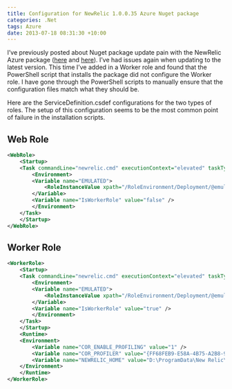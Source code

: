 ```yaml
---
title: Configuration for NewRelic 1.0.0.35 Azure Nuget package
categories: .Net
tags: Azure
date: 2013-07-18 08:31:30 +10:00
---
```


I’ve previously posted about Nuget package update pain with the NewRelic Azure package ([here][0] and [here][1]). I’ve had issues again when updating to the latest version. This time I’ve added in a Worker role and found that the PowerShell script that installs the package did not configure the Worker role. I have gone through the PowerShell scripts to manually ensure that the configuration files match what they should be. 

<!--more-->

Here are the ServiceDefinition.csdef configurations for the two types of roles. The setup of this configuration seems to be the most common point of failure in the installation scripts.

## Web Role

```xml
<WebRole>
    <Startup>
    <Task commandLine="newrelic.cmd" executionContext="elevated" taskType="simple">
        <Environment>
        <Variable name="EMULATED">
            <RoleInstanceValue xpath="/RoleEnvironment/Deployment/@emulated" />
        </Variable>
        <Variable name="IsWorkerRole" value="false" />
        </Environment>
    </Task>
    </Startup>
</WebRole>
```

## Worker Role

```xml
<WorkerRole>
    <Startup>
    <Task commandLine="newrelic.cmd" executionContext="elevated" taskType="simple">
        <Environment>
        <Variable name="EMULATED">
            <RoleInstanceValue xpath="/RoleEnvironment/Deployment/@emulated" />
        </Variable>
        <Variable name="IsWorkerRole" value="true" />
        </Environment>
    </Task>
    </Startup>
    <Runtime>
    <Environment>
        <Variable name="COR_ENABLE_PROFILING" value="1" />
        <Variable name="COR_PROFILER" value="{FF68FEB9-E58A-4B75-A2B8-90CE7D915A26}" />
        <Variable name="NEWRELIC_HOME" value="D:\ProgramData\New Relic\.NET Agent\" />
    </Environment>
    </Runtime>
</WorkerRole>
```

[0]: /2013/02/07/fixing-new-relic-nuget-package-for-azure/
[1]: /2013/04/03/newrelic-azure-nuget-package-update-pain-again/
